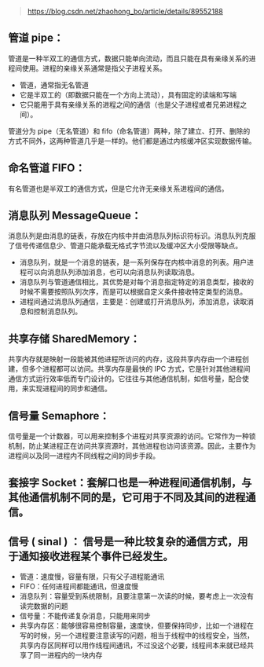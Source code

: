 > https://blog.csdn.net/zhaohong_bo/article/details/89552188

## 管道 pipe：

管道是一种半双工的通信方式，数据只能单向流动，而且只能在具有亲缘关系的进程间使用。进程的亲缘关系通常是指父子进程关系。

- 管道，通常指无名管道
- 它是半双工的（即数据只能在一个方向上流动），具有固定的读端和写端
- 它只能用于具有亲缘关系的进程之间的通信（也是父子进程或者兄弟进程之间）。

管道分为 pipe（无名管道）和 fifo（命名管道）两种，除了建立、打开、删除的方式不同外，这两种管道几乎是一样的。他们都是通过内核缓冲区实现数据传输。

## 命名管道 FIFO：

有名管道也是半双工的通信方式，但是它允许无亲缘关系进程间的通信。

## 消息队列 MessageQueue：

消息队列是由消息的链表，存放在内核中并由消息队列标识符标识。消息队列克服了信号传递信息少、管道只能承载无格式字节流以及缓冲区大小受限等缺点。

- 消息队列，就是一个消息的链表，是一系列保存在内核中消息的列表。用户进程可以向消息队列添加消息，也可以向消息队列读取消息。
- 消息队列与管道通信相比，其优势是对每个消息指定特定的消息类型，接收的时候不需要按照队列次序，而是可以根据自定义条件接收特定类型的消息。
- 进程间通过消息队列通信，主要是：创建或打开消息队列，添加消息，读取消息和控制消息队列。

## 共享存储 SharedMemory：

共享内存就是映射一段能被其他进程所访问的内存，这段共享内存由一个进程创建，但多个进程都可以访问。共享内存是最快的 IPC 方式，它是针对其他进程间通信方式运行效率低而专门设计的。它往往与其他通信机制，如信号量，配合使用，来实现进程间的同步和通信。

## 信号量 Semaphore：

信号量是一个计数器，可以用来控制多个进程对共享资源的访问。它常作为一种锁机制，防止某进程正在访问共享资源时，其他进程也访问该资源。因此，主要作为进程间以及同一进程内不同线程之间的同步手段。

## 套接字 Socket：套解口也是一种进程间通信机制，与其他通信机制不同的是，它可用于不同及其间的进程通信。

## 信号 ( sinal ) ： 信号是一种比较复杂的通信方式，用于通知接收进程某个事件已经发生。

- 管道：速度慢，容量有限，只有父子进程能通讯
- FIFO：任何进程间都能通讯，但速度慢
- 消息队列：容量受到系统限制，且要注意第一次读的时候，要考虑上一次没有读完数据的问题
- 信号量：不能传递复杂消息，只能用来同步
- 共享内存区：能够很容易控制容量，速度快，但要保持同步，比如一个进程在写的时候，另一个进程要注意读写的问题，相当于线程中的线程安全，当然，共享内存区同样可以用作线程间通讯，不过没这个必要，线程间本来就已经共享了同一进程内的一块内存
